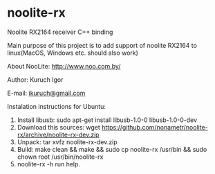 # noolite-rx
Noolite RX2164 receiver C++ binding

Main purpose of this project is to add support of noolite RX2164 to linux(MacOS, Windows etc. should also work)

About NooLite: http://www.noo.com.by/

Author: Kuruch Igor

E-mail: ikuruch@gmail.com

Instalation instructions for Ubuntu:

1. Install libusb:
  sudo apt-get install libusb-1.0-0 libusb-1.0-0-dev
2. Download this sources:
  wget https://github.com/nonametr/noolite-rx/archive/noolite-rx-dev.zip
3. Unpack:
  tar xvfz noolite-rx-dev.zip
4. Build:
  make clean && make &&
  sudo cp noolite-rx /usr/bin &&
  sudo chown root /usr/bin/noolite-rx
5. noolite-rx -h
  run help.


